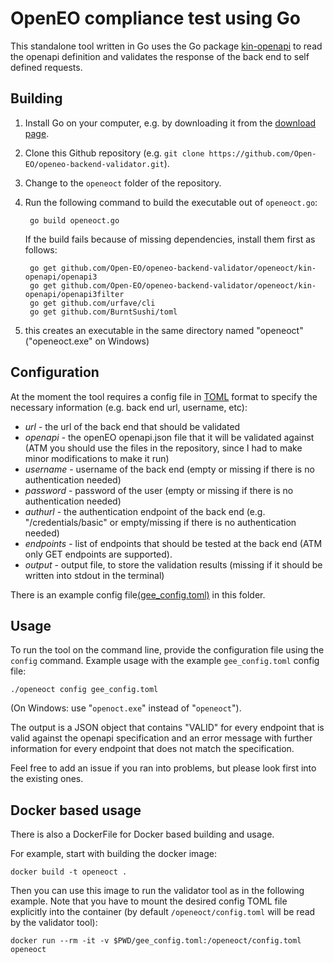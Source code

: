 # OpenEO compliance test using Go 

This standalone tool written in Go uses the Go package [kin-openapi](https://github.com/getkin/kin-openapi) to read the openapi definition and validates the response of the back end to self defined requests.

## Building

1. Install Go on your computer, e.g. by downloading it from the [download page](https://golang.org/dl/).
1. Clone this Github repository (e.g. `git clone https://github.com/Open-EO/openeo-backend-validator.git`). 
1. Change to the `openeoct` folder of the repository. 
1. Run the following command to build the executable out of `openeoct.go`:

        go build openeoct.go

    If the build fails because of missing dependencies, install them first as follows:

        go get github.com/Open-EO/openeo-backend-validator/openeoct/kin-openapi/openapi3
        go get github.com/Open-EO/openeo-backend-validator/openeoct/kin-openapi/openapi3filter
        go get github.com/urfave/cli
        go get github.com/BurntSushi/toml

1. this creates an executable in the same directory named "openeoct" ("openeoct.exe" on Windows)


## Configuration

At the moment the tool requires a config file in [TOML](https://github.com/toml-lang/toml) format
to specify the necessary information (e.g. back end url, username, etc):

*  *url* - the url of the back end that should be validated
*  *openapi* - the openEO openapi.json file that it will be validated against (ATM you should use the files in the repository, since I had to make minor modifications to make it run) 
*  *username* - username of the back end (empty or missing if there is no authentication needed)
*  *password* - password of the user (empty or missing if there is no authentication needed)
*  *authurl* - the authentication endpoint of the back end (e.g. "/credentials/basic" or empty/missing if there is no authentication needed)
*  *endpoints* - list of endpoints that should be tested at the back end (ATM only GET endpoints are supported).
*  *output* - output file, to store the validation results (missing if it should be written into stdout in the terminal)

There is an example config file[(gee_config.toml)](https://github.com/Open-EO/openeo-backend-validator/blob/master/openeoct/gee_config.toml) in this folder.

## Usage

To run the tool on the command line, provide the configuration file using the `config` command.
Example usage with the example `gee_config.toml` config file:

    ./openeoct config gee_config.toml

(On Windows: use "`openoct.exe`" instead of "`openeoct`").

The output is a JSON object that contains "VALID" for every endpoint that is valid against the openapi specification and an error message with further information for every endpoint that does not match the specification. 

Feel free to add an issue if you ran into problems, but please look first into the existing ones.


## Docker based usage

There is also a DockerFile for Docker based building and usage.

For example, start with building the docker image:

    docker build -t openeoct .

Then you can use this image to run the validator tool as in the following example.
Note that you have to mount the desired config TOML file explicitly into the container
(by default `/openeoct/config.toml` will be read by the validator tool):

    docker run --rm -it -v $PWD/gee_config.toml:/openeoct/config.toml  openeoct

